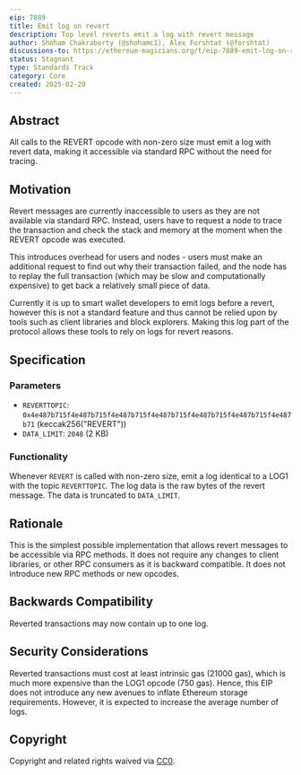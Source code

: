 ```yaml
---
eip: 7889
title: Emit log on revert
description: Top level reverts emit a log with revert message
author: Shoham Chakraborty (@shohamc1), Alex Forshtat (@forshtat)
discussions-to: https://ethereum-magicians.org/t/eip-7889-emit-log-on-revert/22918
status: Stagnant
type: Standards Track
category: Core
created: 2025-02-20
---
```


## Abstract

All calls to the REVERT opcode with non-zero size must emit a log with revert data, making it accessible via standard RPC without the need for tracing.

## Motivation

Revert messages are currently inaccessible to users as they are not available via standard RPC. Instead, users have to request a node to trace the transaction and check the stack and memory at the moment when the REVERT opcode was executed. 

This introduces overhead for users and nodes - users must make an additional request to find out why their transaction failed, and the node has to replay the full transaction (which may be slow and computationally expensive) to get back a relatively small piece of data.

Currently it is up to smart wallet developers to emit logs before a revert, however this is not a standard feature and thus cannot be relied upon by tools such as client libraries and block explorers. Making this log part of the protocol allows these tools to rely on logs for revert reasons.

## Specification

### Parameters

* `REVERTTOPIC`: `0x4e487b715f4e487b715f4e487b715f4e487b715f4e487b715f4e487b715f4e487b71` (keccak256("REVERT"))
* `DATA_LIMIT`: `2048` (2 KB)

### Functionality

Whenever `REVERT` is called with non-zero size, emit a log identical to a LOG1 with the topic `REVERTTOPIC`. The log data is the raw bytes of the revert message. The data is truncated to `DATA_LIMIT`.

## Rationale

This is the simplest possible implementation that allows revert messages to be accessible via RPC methods. It does not require any changes to client libraries, or other RPC consumers as it is backward compatible. It does not introduce new RPC methods or new opcodes.

## Backwards Compatibility

Reverted transactions may now contain up to one log.

## Security Considerations

Reverted transactions must cost at least intrinsic gas (21000 gas), which is much more expensive than the LOG1 opcode (750 gas). Hence, this EIP does not introduce any new avenues to inflate Ethereum storage requirements. However, it is expected to increase the average number of logs.

## Copyright

Copyright and related rights waived via [CC0](../LICENSE.md).
